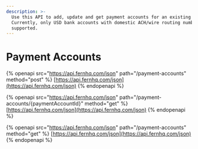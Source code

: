 ```yaml
---
description: >-
  Use this API to add, update and get payment accounts for an existing customer.
  Currently, only USD bank accounts with domestic ACH/wire routing numbers are
  supported.
---
```


# Payment Accounts

{% openapi src="https://api.fernhq.com/json" path="/payment-accounts" method="post" %}
[https://api.fernhq.com/json](https://api.fernhq.com/json)
{% endopenapi %}

{% openapi src="https://api.fernhq.com/json" path="/payment-accounts/{paymentAccountId}" method="get" %}
[https://api.fernhq.com/json](https://api.fernhq.com/json)
{% endopenapi %}

{% openapi src="https://api.fernhq.com/json" path="/payment-accounts" method="get" %}
[https://api.fernhq.com/json](https://api.fernhq.com/json)
{% endopenapi %}




